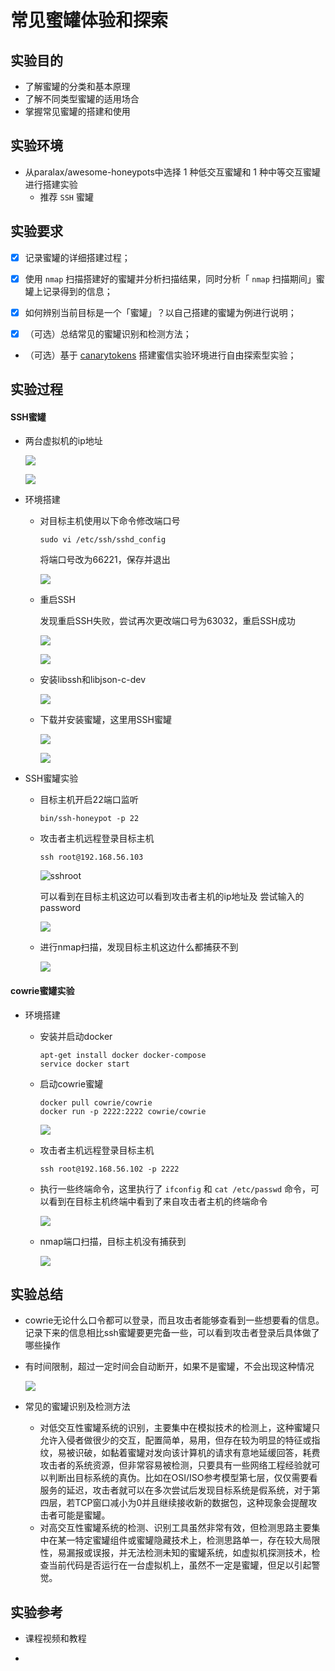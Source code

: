# 常见蜜罐体验和探索

## 实验目的

- 了解蜜罐的分类和基本原理
- 了解不同类型蜜罐的适用场合
- 掌握常见蜜罐的搭建和使用

## 实验环境

- 从paralax/awesome-honeypots中选择 1 种低交互蜜罐和 1 种中等交互蜜罐进行搭建实验
  - 推荐 `SSH` 蜜罐

## 实验要求

- [x] 记录蜜罐的详细搭建过程；

- [x] 使用 `nmap` 扫描搭建好的蜜罐并分析扫描结果，同时分析「 `nmap` 扫描期间」蜜罐上记录得到的信息；

- [x] 如何辨别当前目标是一个「蜜罐」？以自己搭建的蜜罐为例进行说明；

- [x] （可选）总结常见的蜜罐识别和检测方法；

- （可选）基于 [canarytokens](https://github.com/thinkst/canarytokens) 搭建蜜信实验环境进行自由探索型实验；

## 实验过程

#### SSH蜜罐

* 两台虚拟机的ip地址

  ![](img\ip1.png)

  ![](img\ip2.png)
  
* 环境搭建

  * 对目标主机使用以下命令修改端口号

    ```
    sudo vi /etc/ssh/sshd_config
    ```

    将端口号改为66221，保存并退出

    ![](img\port66221.png)

  * 重启SSH

    发现重启SSH失败，尝试再次更改端口号为63032，重启SSH成功

    ![](img\port63032.png)

    ![](img\sshfail.png)

  * 安装libssh和libjson-c-dev

    ![](img\libsshanddev.png)

  * 下载并安装蜜罐，这里用SSH蜜罐

    ![](img\ssh-honeypot1.png)

    ![](img\ssh-honeypot2.png)

* SSH蜜罐实验

  * 目标主机开启22端口监听
  
    ```
    bin/ssh-honeypot -p 22
    ```
  
    
  
  * 攻击者主机远程登录目标主机
  
    ```
    ssh root@192.168.56.103
    ```
  
    ![sshroot](E:\赵婧宇大三\网络安全\实验4\img\sshroot.png)
  
    可以看到在目标主机这边可以看到攻击者主机的ip地址及 尝试输入的password
  
    ![](img\bin1.png)
  
  * 进行nmap扫描，发现目标主机这边什么都捕获不到
  
    ![](img\sshnmap.png)

#### cowrie蜜罐实验

* 环境搭建

  * 安装并启动docker

    ```
    apt-get install docker docker-compose
    service docker start
    ```

  * 启动cowrie蜜罐

    ```
    docker pull cowrie/cowrie
    docker run -p 2222:2222 cowrie/cowrie 
    ```

    ![](img\dockerpull.png)

  * 攻击者主机远程登录目标主机

    ```
    ssh root@192.168.56.102 -p 2222
    ```

  * 执行一些终端命令，这里执行了 `ifconfig` 和 `cat /etc/passwd` 命令，可以看到在目标主机终端中看到了来自攻击者主机的终端命令

    ![](img\cowrie2.png)

  * nmap端口扫描，目标主机没有捕获到

    ![](img\cowrienmap.png)

## 实验总结

* cowrie无论什么口令都可以登录，而且攻击者能够查看到一些想要看的信息。记录下来的信息相比ssh蜜罐要更完备一些，可以看到攻击者登录后具体做了哪些操作

* 有时间限制，超过一定时间会自动断开，如果不是蜜罐，不会出现这种情况

  ![](img\interrupt.png)

  

* 常见的蜜罐识别及检测方法
  * 对低交互性蜜罐系统的识别，主要集中在模拟技术的检测上，这种蜜罐只允许入侵者做很少的交互，配置简单，易用，但存在较为明显的特征或指纹，易被识破，如黏着蜜罐对发向该计算机的请求有意地延缓回答，耗费攻击者的系统资源，但非常容易被检测，只要具有一些网络工程经验就可以判断出目标系统的真伪。比如在OSI/ISO参考模型第七层，仅仅需要看服务的延迟，攻击者就可以在多次尝试后发现目标系统是假系统，对于第四层，若TCP窗口减小为0并且继续接收新的数据包，这种现象会提醒攻击者可能是蜜罐。
  * 对高交互性蜜罐系统的检测、识别工具虽然非常有效，但检测思路主要集中在某一特定蜜罐组件或蜜罐隐藏技术上，检测思路单一，存在较大局限性，易漏报或误报，并无法检测未知的蜜罐系统，如虚拟机探测技术，检查当前代码是否运行在一台虚拟机上，虽然不一定是蜜罐，但足以引起警觉。

## 实验参考

* 课程视频和教程

* [1]: https://www.docin.com/p-1517346225.html	"基于蜜罐特征的蜜罐识别技术"

  